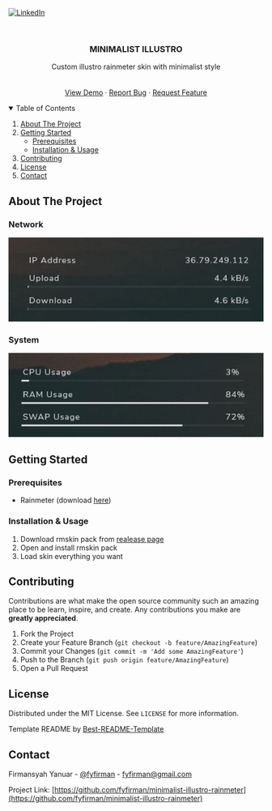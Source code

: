 <!--
*** Thanks for checking out the Best-README-Template. If you have a suggestion
*** that would make this better, please fork the repo and create a pull request
*** or simply open an issue with the tag "enhancement".
*** Thanks again! Now go create something AMAZING! :D
***
***
***
*** To avoid retyping too much info. Do a search and replace for the following:
*** fyfirman, minimalist-illustro-rainmeter, twitter_handle, fyfirman@gmail.com, project_title, project_description
-->

<!-- PROJECT SHIELDS -->
<!--
*** I'm using markdown "reference style" links for readability.
*** Reference links are enclosed in brackets [ ] instead of parentheses ( ).
*** See the bottom of this document for the declaration of the reference variables
*** for contributors-url, forks-url, etc. This is an optional, concise syntax you may use.
*** https://www.markdownguide.org/basic-syntax/#reference-style-links
-->

[![LinkedIn][linkedin-shield]][linkedin-url]

<!-- PROJECT LOGO -->
<br />
<p align="center">
  <a href="https://github.com/fyfirman/questionnaire">
    <!-- <img src="images/logo.png" alt="Logo" width="80" height="80"> -->
  </a>
  <h3 align="center">MINIMALIST ILLUSTRO</h3>
    
  <p align="center">
    Custom illustro rainmeter skin with minimalist style
    <br />
    <br />
    <br />
    <a href="https://github.com/fyfirman/minimalist-illustro-rainmeter">View Demo</a>
    ·
    <a href="https://github.com/fyfirman/minimalist-illustro-rainmeter/issues">Report Bug</a>
    ·
    <a href="https://github.com/fyfirman/minimalist-illustro-rainmeter/issues">Request Feature</a>
  </p>
</p>

<!-- TABLE OF CONTENTS -->
<details open="open">
  <summary>Table of Contents</summary>
  <ol>
    <li>
      <a href="#about-the-project">About The Project</a>
    </li>
    <li>
      <a href="#getting-started">Getting Started</a>
      <ul>
        <li><a href="#prerequisites">Prerequisites</a></li>
        <li><a href="#installation">Installation & Usage</a></li>
      </ul>
    </li>
    <li><a href="#contributing">Contributing</a></li>
    <li><a href="#license">License</a></li>
    <li><a href="#contact">Contact</a></li>
  </ol>
</details>

<!-- ABOUT THE PROJECT -->

## About The Project

### Network

<img src="images/network.gif" alt="network" width="700">

### System

<img src="images/system.gif" alt="system" width="700">

<!-- GETTING STARTED -->

## Getting Started

### Prerequisites

- Rainmeter (download [here](https://www.rainmeter.net/))

### Installation & Usage

<!-- TODO: Update release page -->

1. Download rmskin pack from [realease page](https://github.com)
2. Open and install rmskin pack
3. Load skin everything you want

<!-- CONTRIBUTING -->

## Contributing

Contributions are what make the open source community such an amazing place to be learn, inspire, and create. Any contributions you make are **greatly appreciated**.

1. Fork the Project
2. Create your Feature Branch (`git checkout -b feature/AmazingFeature`)
3. Commit your Changes (`git commit -m 'Add some AmazingFeature'`)
4. Push to the Branch (`git push origin feature/AmazingFeature`)
5. Open a Pull Request

<!-- LICENSE -->

## License

Distributed under the MIT License. See `LICENSE` for more information.

Template README by [Best-README-Template](https://github.com/othneildrew/Best-README-Template)

<!-- CONTACT -->

## Contact

Firmansyah Yanuar - [@fyfirman](https://instagram.com/fyfirman) - fyfirman@gmail.com

Project Link: [https://github.com/fyfirman/minimalist-illustro-rainmeter](https://github.com/fyfirman/minimalist-illustro-rainmeter)

<!-- MARKDOWN LINKS & IMAGES -->
<!-- https://www.markdownguide.org/basic-syntax/#reference-style-links -->

[linkedin-shield]: https://img.shields.io/badge/-LinkedIn-black.svg?style=for-the-badge&logo=linkedin&colorB=555
[linkedin-url]: https://linkedin.com/in/fyfirman
